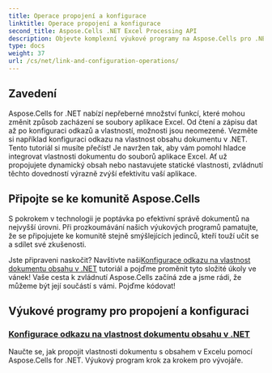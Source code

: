 ```yaml
---
title: Operace propojení a konfigurace
linktitle: Operace propojení a konfigurace
second_title: Aspose.Cells .NET Excel Processing API
description: Objevte komplexní výukové programy na Aspose.Cells pro .NET, včetně konfigurace propojení a dalších. Ideální pro vývojáře, kteří chtějí vylepšit své aplikace Excel.
type: docs
weight: 37
url: /cs/net/link-and-configuration-operations/
---
```

## Zavedení

Aspose.Cells for .NET nabízí nepřeberné množství funkcí, které mohou změnit způsob zacházení se soubory aplikace Excel. Od čtení a zápisu dat až po konfiguraci odkazů a vlastností, možnosti jsou neomezené. Vezměte si například konfiguraci odkazu na vlastnost obsahu dokumentu v .NET. Tento tutoriál si musíte přečíst! Je navržen tak, aby vám pomohl hladce integrovat vlastnosti dokumentu do souborů aplikace Excel. Ať už propojujete dynamický obsah nebo nastavujete statické vlastnosti, zvládnutí těchto dovedností výrazně zvýší efektivitu vaší aplikace.

## Připojte se ke komunitě Aspose.Cells

S pokrokem v technologii je poptávka po efektivní správě dokumentů na nejvyšší úrovni. Při prozkoumávání našich výukových programů pamatujte, že se připojujete ke komunitě stejně smýšlejících jedinců, kteří touží učit se a sdílet své zkušenosti. 

Jste připraveni naskočit? Navštivte naši[Konfigurace odkazu na vlastnost dokumentu obsahu v .NET](./configuring-link-to-content-document-property/) tutoriál a pojďme proměnit tyto složité úkoly ve vánek! Vaše cesta k zvládnutí Aspose.Cells začíná zde a jsme rádi, že můžeme být její součástí s vámi. Pojďme kódovat!

## Výukové programy pro propojení a konfiguraci
### [Konfigurace odkazu na vlastnost dokumentu obsahu v .NET](./configuring-link-to-content-document-property/)
Naučte se, jak propojit vlastnosti dokumentu s obsahem v Excelu pomocí Aspose.Cells for .NET. Výukový program krok za krokem pro vývojáře.